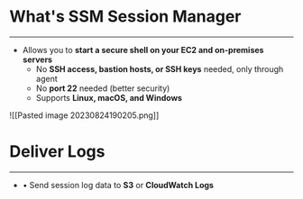 # What's SSM Session Manager
---

* Allows you to **start a secure shell on your EC2 and on-premises servers**
	* No **SSH access, bastion hosts, or SSH keys** needed, only through agent
	* No **port 22** needed (better security)
	* Supports **Linux, macOS, and Windows**

![[Pasted image 20230824190205.png]]

# Deliver Logs
---

* • Send session log data to **S3** or **CloudWatch Logs**